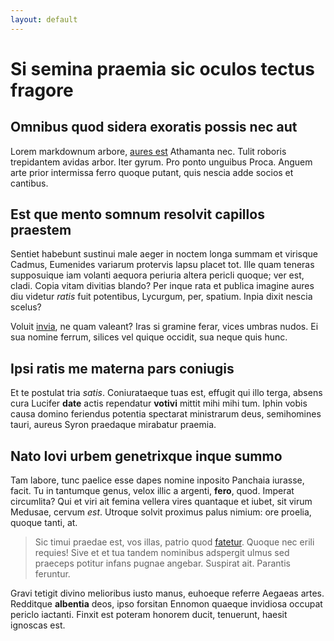 ```yaml
---
layout: default
---
```


# Si semina praemia sic oculos tectus fragore

## Omnibus quod sidera exoratis possis nec aut

Lorem markdownum arbore, [aures est](http://dant.org/) Athamanta nec. Tulit
roboris trepidantem avidas arbor. Iter gyrum. Pro ponto unguibus Proca. Anguem
arte prior intermissa ferro quoque putant, quis nescia adde socios et cantibus.

## Est que mento somnum resolvit capillos praestem

Sentiet habebunt sustinui male aeger in noctem longa summam et virisque Cadmus,
Eumenides variarum protervis lapsu placet tot. Ille quam teneras supposuique iam
volanti aequora periuria altera pericli quoque; ver est, cladi. Copia vitam
divitias blando? Per inque rata et publica imagine aures diu videtur *ratis*
fuit potentibus, Lycurgum, per, spatium. Inpia dixit nescia scelus?

Voluit [invia](http://www.oraauctus.net/ipse), ne quam valeant? Iras si gramine
ferar, vices umbras nudos. Ei sua nomine ferrum, silices vel quique occidit, sua
neque quis hunc.

## Ipsi ratis me materna pars coniugis

Et te postulat tria *satis*. Coniurataeque tuas est, effugit qui illo terga,
absens cura Lucifer **date** actis rependatur **votivi** mittit mihi mihi tum.
Iphin vobis causa domino feriendus potentia spectarat ministrarum deus,
semihomines tauri, aureus Syron praedaque mirabatur praemia.

## Nato Iovi urbem genetrixque inque summo

Tam labore, tunc paelice esse dapes nomine inposito Panchaia iurasse, facit. Tu
in tantumque genus, velox illic a argenti, **fero**, quod. Imperat circumlita?
Qui et viri ait femina vellera vires quantaque et iubet, sit virum Medusae,
cervum *est*. Utroque solvit proximus palus nimium: ore proelia, quoque tanti,
at.

> Sic timui praedae est, vos illas, patrio quod
> [fatetur](http://conveniuntavi.io/). Quoque nec erili requies! Sive et et tua
> tandem nominibus adspergit ulmus sed praeceps potitur infans pugnae angebar.
> Suspirat ait. Parantis feruntur.

Gravi tetigit divino melioribus iusto manus, euhoeque referre Aegaeas artes.
Redditque **albentia** deos, ipso forsitan Ennomon quaeque invidiosa occupat
periclo iactanti. Finxit est poteram honorem ducit, tenuerunt, haesit ignoscas
est.

